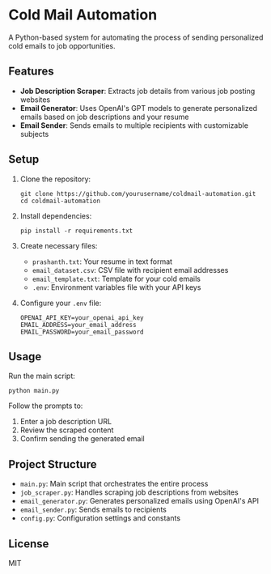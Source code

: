 # Cold Mail Automation

A Python-based system for automating the process of sending personalized cold emails to job opportunities.

## Features

- **Job Description Scraper**: Extracts job details from various job posting websites
- **Email Generator**: Uses OpenAI's GPT models to generate personalized emails based on job descriptions and your resume
- **Email Sender**: Sends emails to multiple recipients with customizable subjects

## Setup

1. Clone the repository:
   ```
   git clone https://github.com/yourusername/coldmail-automation.git
   cd coldmail-automation
   ```

2. Install dependencies:
   ```
   pip install -r requirements.txt
   ```

3. Create necessary files:
   - `prashanth.txt`: Your resume in text format
   - `email_dataset.csv`: CSV file with recipient email addresses
   - `email_template.txt`: Template for your cold emails
   - `.env`: Environment variables file with your API keys

4. Configure your `.env` file:
   ```
   OPENAI_API_KEY=your_openai_api_key
   EMAIL_ADDRESS=your_email_address
   EMAIL_PASSWORD=your_email_password
   ```

## Usage

Run the main script:
```
python main.py
```

Follow the prompts to:
1. Enter a job description URL
2. Review the scraped content
3. Confirm sending the generated email

## Project Structure

- `main.py`: Main script that orchestrates the entire process
- `job_scraper.py`: Handles scraping job descriptions from websites
- `email_generator.py`: Generates personalized emails using OpenAI's API
- `email_sender.py`: Sends emails to recipients
- `config.py`: Configuration settings and constants

## License

MIT 